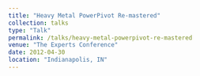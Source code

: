 ```yaml
---
title: "Heavy Metal PowerPivot Re-mastered"
collection: talks
type: "Talk"
permalink: /talks/heavy-metal-powerpivot-re-mastered
venue: "The Experts Conference"
date: 2012-04-30
location: "Indianapolis, IN"
---
```

